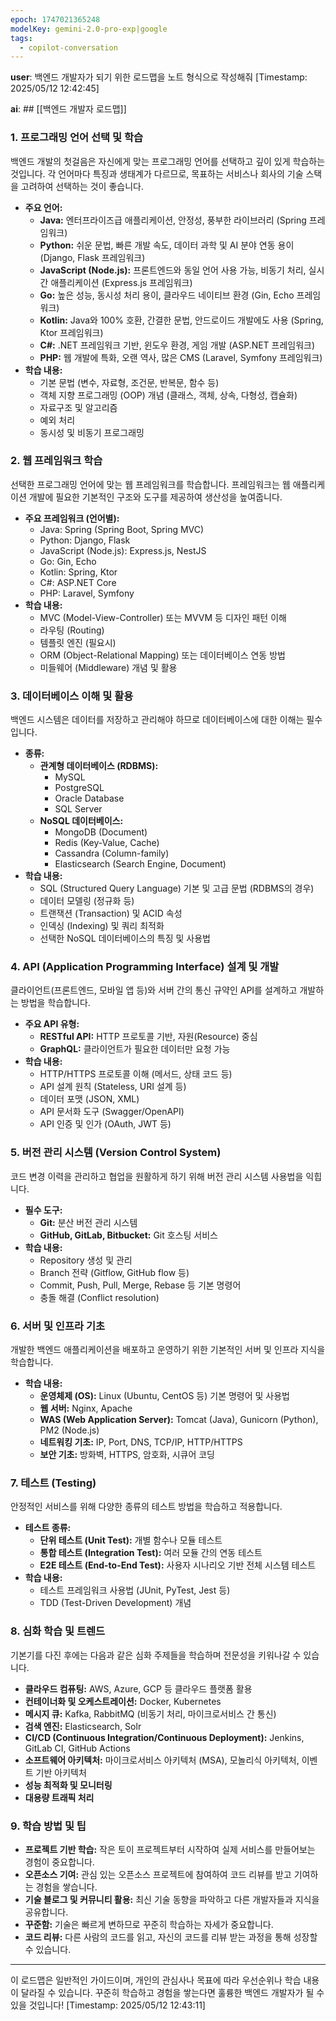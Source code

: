 ```yaml
---
epoch: 1747021365248
modelKey: gemini-2.0-pro-exp|google
tags:
  - copilot-conversation
---
```


**user**: 백엔드 개발자가 되기 위한 로드맵을 노트 형식으로 작성해줘
[Timestamp: 2025/05/12 12:42:45]

**ai**: ## [[백엔드 개발자 로드맵]]

### 1. 프로그래밍 언어 선택 및 학습

백엔드 개발의 첫걸음은 자신에게 맞는 프로그래밍 언어를 선택하고 깊이 있게 학습하는 것입니다. 각 언어마다 특징과 생태계가 다르므로, 목표하는 서비스나 회사의 기술 스택을 고려하여 선택하는 것이 좋습니다.

*   **주요 언어:**
    *   **Java:** 엔터프라이즈급 애플리케이션, 안정성, 풍부한 라이브러리 (Spring 프레임워크)
    *   **Python:** 쉬운 문법, 빠른 개발 속도, 데이터 과학 및 AI 분야 연동 용이 (Django, Flask 프레임워크)
    *   **JavaScript (Node.js):** 프론트엔드와 동일 언어 사용 가능, 비동기 처리, 실시간 애플리케이션 (Express.js 프레임워크)
    *   **Go:** 높은 성능, 동시성 처리 용이, 클라우드 네이티브 환경 (Gin, Echo 프레임워크)
    *   **Kotlin:** Java와 100% 호환, 간결한 문법, 안드로이드 개발에도 사용 (Spring, Ktor 프레임워크)
    *   **C#:** .NET 프레임워크 기반, 윈도우 환경, 게임 개발 (ASP.NET 프레임워크)
    *   **PHP:** 웹 개발에 특화, 오랜 역사, 많은 CMS (Laravel, Symfony 프레임워크)
*   **학습 내용:**
    *   기본 문법 (변수, 자료형, 조건문, 반복문, 함수 등)
    *   객체 지향 프로그래밍 (OOP) 개념 (클래스, 객체, 상속, 다형성, 캡슐화)
    *   자료구조 및 알고리즘
    *   예외 처리
    *   동시성 및 비동기 프로그래밍

### 2. 웹 프레임워크 학습

선택한 프로그래밍 언어에 맞는 웹 프레임워크를 학습합니다. 프레임워크는 웹 애플리케이션 개발에 필요한 기본적인 구조와 도구를 제공하여 생산성을 높여줍니다.

*   **주요 프레임워크 (언어별):**
    *   Java: Spring (Spring Boot, Spring MVC)
    *   Python: Django, Flask
    *   JavaScript (Node.js): Express.js, NestJS
    *   Go: Gin, Echo
    *   Kotlin: Spring, Ktor
    *   C#: ASP.NET Core
    *   PHP: Laravel, Symfony
*   **학습 내용:**
    *   MVC (Model-View-Controller) 또는 MVVM 등 디자인 패턴 이해
    *   라우팅 (Routing)
    *   템플릿 엔진 (필요시)
    *   ORM (Object-Relational Mapping) 또는 데이터베이스 연동 방법
    *   미들웨어 (Middleware) 개념 및 활용

### 3. 데이터베이스 이해 및 활용

백엔드 시스템은 데이터를 저장하고 관리해야 하므로 데이터베이스에 대한 이해는 필수입니다.

*   **종류:**
    *   **관계형 데이터베이스 (RDBMS):**
        *   MySQL
        *   PostgreSQL
        *   Oracle Database
        *   SQL Server
    *   **NoSQL 데이터베이스:**
        *   MongoDB (Document)
        *   Redis (Key-Value, Cache)
        *   Cassandra (Column-family)
        *   Elasticsearch (Search Engine, Document)
*   **학습 내용:**
    *   SQL (Structured Query Language) 기본 및 고급 문법 (RDBMS의 경우)
    *   데이터 모델링 (정규화 등)
    *   트랜잭션 (Transaction) 및 ACID 속성
    *   인덱싱 (Indexing) 및 쿼리 최적화
    *   선택한 NoSQL 데이터베이스의 특징 및 사용법

### 4. API (Application Programming Interface) 설계 및 개발

클라이언트(프론트엔드, 모바일 앱 등)와 서버 간의 통신 규약인 API를 설계하고 개발하는 방법을 학습합니다.

*   **주요 API 유형:**
    *   **RESTful API:** HTTP 프로토콜 기반, 자원(Resource) 중심
    *   **GraphQL:** 클라이언트가 필요한 데이터만 요청 가능
*   **학습 내용:**
    *   HTTP/HTTPS 프로토콜 이해 (메서드, 상태 코드 등)
    *   API 설계 원칙 (Stateless, URI 설계 등)
    *   데이터 포맷 (JSON, XML)
    *   API 문서화 도구 (Swagger/OpenAPI)
    *   API 인증 및 인가 (OAuth, JWT 등)

### 5. 버전 관리 시스템 (Version Control System)

코드 변경 이력을 관리하고 협업을 원활하게 하기 위해 버전 관리 시스템 사용법을 익힙니다.

*   **필수 도구:**
    *   **Git:** 분산 버전 관리 시스템
    *   **GitHub, GitLab, Bitbucket:** Git 호스팅 서비스
*   **학습 내용:**
    *   Repository 생성 및 관리
    *   Branch 전략 (Gitflow, GitHub flow 등)
    *   Commit, Push, Pull, Merge, Rebase 등 기본 명령어
    *   충돌 해결 (Conflict resolution)

### 6. 서버 및 인프라 기초

개발한 백엔드 애플리케이션을 배포하고 운영하기 위한 기본적인 서버 및 인프라 지식을 학습합니다.

*   **학습 내용:**
    *   **운영체제 (OS):** Linux (Ubuntu, CentOS 등) 기본 명령어 및 사용법
    *   **웹 서버:** Nginx, Apache
    *   **WAS (Web Application Server):** Tomcat (Java), Gunicorn (Python), PM2 (Node.js)
    *   **네트워킹 기초:** IP, Port, DNS, TCP/IP, HTTP/HTTPS
    *   **보안 기초:** 방화벽, HTTPS, 암호화, 시큐어 코딩

### 7. 테스트 (Testing)

안정적인 서비스를 위해 다양한 종류의 테스트 방법을 학습하고 적용합니다.

*   **테스트 종류:**
    *   **단위 테스트 (Unit Test):** 개별 함수나 모듈 테스트
    *   **통합 테스트 (Integration Test):** 여러 모듈 간의 연동 테스트
    *   **E2E 테스트 (End-to-End Test):** 사용자 시나리오 기반 전체 시스템 테스트
*   **학습 내용:**
    *   테스트 프레임워크 사용법 (JUnit, PyTest, Jest 등)
    *   TDD (Test-Driven Development) 개념

### 8. 심화 학습 및 트렌드

기본기를 다진 후에는 다음과 같은 심화 주제들을 학습하며 전문성을 키워나갈 수 있습니다.

*   **클라우드 컴퓨팅:** AWS, Azure, GCP 등 클라우드 플랫폼 활용
*   **컨테이너화 및 오케스트레이션:** Docker, Kubernetes
*   **메시지 큐:** Kafka, RabbitMQ (비동기 처리, 마이크로서비스 간 통신)
*   **검색 엔진:** Elasticsearch, Solr
*   **CI/CD (Continuous Integration/Continuous Deployment):** Jenkins, GitLab CI, GitHub Actions
*   **소프트웨어 아키텍처:** 마이크로서비스 아키텍처 (MSA), 모놀리식 아키텍처, 이벤트 기반 아키텍처
*   **성능 최적화 및 모니터링**
*   **대용량 트래픽 처리**

### 9. 학습 방법 및 팁

*   **프로젝트 기반 학습:** 작은 토이 프로젝트부터 시작하여 실제 서비스를 만들어보는 경험이 중요합니다.
*   **오픈소스 기여:** 관심 있는 오픈소스 프로젝트에 참여하여 코드 리뷰를 받고 기여하는 경험을 쌓습니다.
*   **기술 블로그 및 커뮤니티 활용:** 최신 기술 동향을 파악하고 다른 개발자들과 지식을 공유합니다.
*   **꾸준함:** 기술은 빠르게 변하므로 꾸준히 학습하는 자세가 중요합니다.
*   **코드 리뷰:** 다른 사람의 코드를 읽고, 자신의 코드를 리뷰 받는 과정을 통해 성장할 수 있습니다.

---

이 로드맵은 일반적인 가이드이며, 개인의 관심사나 목표에 따라 우선순위나 학습 내용이 달라질 수 있습니다. 꾸준히 학습하고 경험을 쌓는다면 훌륭한 백엔드 개발자가 될 수 있을 것입니다!
[Timestamp: 2025/05/12 12:43:11]